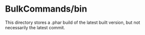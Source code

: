 BulkCommands/bin
===
This directory stores a .phar build of the latest built version, but not necessarily the latest commit.